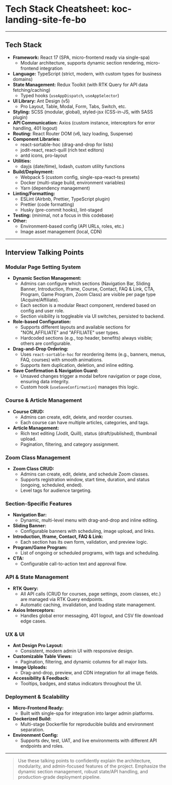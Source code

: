 # Tech Stack Cheatsheet: koc-landing-site-fe-bo

---

## Tech Stack

- **Framework:** React 17 (SPA, micro-frontend ready via single-spa)
  - Modular architecture, supports dynamic section rendering, micro-frontend integration
- **Language:** TypeScript (strict, modern, with custom types for business domains)
- **State Management:** Redux Toolkit (with RTK Query for API data fetching/caching)
  - Typed hooks (`useAppDispatch`, `useAppSelector`)
- **UI Library:** Ant Design (v5)
  - Pro Layout, Table, Modal, Form, Tabs, Switch, etc.
- **Styling:** SCSS (modular, global), styled-jsx (CSS-in-JS, with SASS plugin)
- **API Communication:** Axios (custom instance, interceptors for error handling, 401 logout)
- **Routing:** React Router DOM (v6, lazy loading, Suspense)
- **Component Libraries:**
  - react-sortable-hoc (drag-and-drop for lists)
  - jodit-react, react-quill (rich text editors)
  - antd icons, pro-layout
- **Utilities:**
  - dayjs (date/time), lodash, custom utility functions
- **Build/Deployment:**
  - Webpack 5 (custom config, single-spa-react-ts presets)
  - Docker (multi-stage build, environment variables)
  - Yarn (dependency management)
- **Linting/Formatting:**
  - ESLint (Airbnb, Prettier, TypeScript plugin)
  - Prettier (code formatting)
  - Husky (pre-commit hooks), lint-staged
- **Testing:** (minimal, not a focus in this codebase)
- **Other:**
  - Environment-based config (API URLs, roles, etc.)
  - Image asset management (local, CDN)

---

## Interview Talking Points

### Modular Page Setting System

- **Dynamic Section Management:**
  - Admins can configure which sections (Navigation Bar, Sliding Banner, Introduction, Iframe, Course, Contact, FAQ & Link, CTA, Program, Game Program, Zoom Class) are visible per page type (Acquire/Affiliate).
  - Each section is a modular React component, rendered based on config and user role.
  - Section visibility is toggleable via UI switches, persisted to backend.
- **Role-based Configuration:**
  - Supports different layouts and available sections for "NON_AFFILIATE" and "AFFILIATE" user types.
  - Hardcoded sections (e.g., top header, benefits) always visible; others are configurable.
- **Drag-and-Drop Ordering:**
  - Uses `react-sortable-hoc` for reordering items (e.g., banners, menus, FAQ, courses) with smooth animations.
  - Supports item duplication, deletion, and inline editing.
- **Save Confirmation & Navigation Guard:**
  - Unsaved changes trigger a modal before navigation or page close, ensuring data integrity.
  - Custom hook (`useSaveConfirmation`) manages this logic.

### Course & Article Management

- **Course CRUD:**
  - Admins can create, edit, delete, and reorder courses.
  - Each course can have multiple articles, categories, and tags.
- **Article Management:**
  - Rich text editing (Jodit, Quill), status (draft/published), thumbnail upload.
  - Pagination, filtering, and category assignment.

### Zoom Class Management

- **Zoom Class CRUD:**
  - Admins can create, edit, delete, and schedule Zoom classes.
  - Supports registration window, start time, duration, and status (ongoing, scheduled, ended).
  - Level tags for audience targeting.

### Section-Specific Features

- **Navigation Bar:**
  - Dynamic, multi-level menu with drag-and-drop and inline editing.
- **Sliding Banner:**
  - Configurable banners with scheduling, image upload, and links.
- **Introduction, Iframe, Contact, FAQ & Link:**
  - Each section has its own form, validation, and preview logic.
- **Program/Game Program:**
  - List of ongoing or scheduled programs, with tags and scheduling.
- **CTA:**
  - Configurable call-to-action text and approval flow.

### API & State Management

- **RTK Query:**
  - All API calls (CRUD for courses, page settings, zoom classes, etc.) are managed via RTK Query endpoints.
  - Automatic caching, invalidation, and loading state management.
- **Axios Interceptors:**
  - Handles global error messaging, 401 logout, and CSV file download edge cases.

### UX & UI

- **Ant Design Pro Layout:**
  - Consistent, modern admin UI with responsive design.
- **Customizable Table Views:**
  - Pagination, filtering, and dynamic columns for all major lists.
- **Image Uploads:**
  - Drag-and-drop, preview, and CDN integration for all image fields.
- **Accessibility & Feedback:**
  - Tooltips, badges, and status indicators throughout the UI.

### Deployment & Scalability

- **Micro-Frontend Ready:**
  - Built with single-spa for integration into larger admin platforms.
- **Dockerized Build:**
  - Multi-stage Dockerfile for reproducible builds and environment separation.
- **Environment Config:**
  - Supports dev, test, UAT, and live environments with different API endpoints and roles.

---

> Use these talking points to confidently explain the architecture, modularity, and admin-focused features of the project. Emphasize the dynamic section management, robust state/API handling, and production-grade deployment pipeline.
